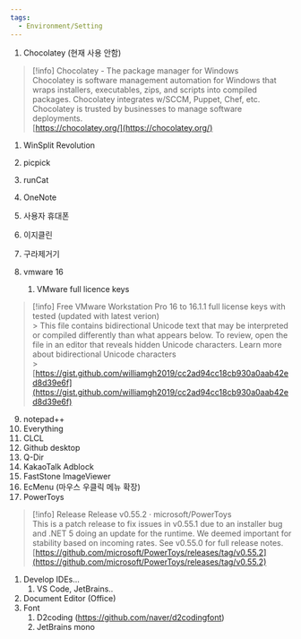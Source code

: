 ```yaml
---
tags:
  - Environment/Setting
---
```



1. Chocolatey (현재 사용 안함)

> [!info] Chocolatey - The package manager for Windows  
> Chocolatey is software management automation for Windows that wraps installers, executables, zips, and scripts into compiled packages. Chocolatey integrates w/SCCM, Puppet, Chef, etc. Chocolatey is trusted by businesses to manage software deployments.  
> [https://chocolatey.org/](https://chocolatey.org/)  

1. WinSplit Revolution
2. picpick
3. runCat
4. OneNote
5. 사용자 휴대폰
6. 이지클린
7. 구라제거기
8. vmware 16
    
    1. VMware full licence keys
    
> [!info] Free VMware Workstation Pro 16 to 16.1.1 full license keys with tested (updated with latest verion)  
    > This file contains bidirectional Unicode text that may be interpreted or compiled differently than what appears below. To review, open the file in an editor that reveals hidden Unicode characters. Learn more about bidirectional Unicode characters  
    > [https://gist.github.com/williamgh2019/cc2ad94cc18cb930a0aab42ed8d39e6f](https://gist.github.com/williamgh2019/cc2ad94cc18cb930a0aab42ed8d39e6f)  
    
9. notepad++
10. Everything
11. CLCL
12. Github desktop
13. Q-Dir
14. KakaoTalk Adblock
15. FastStone ImageViewer
16. EcMenu (마우스 우클릭 메뉴 확장)
17. PowerToys

> [!info] Release Release v0.55.2 · microsoft/PowerToys  
> This is a patch release to fix issues in v0.55.1 due to an installer bug and .NET 5 doing an update for the runtime. We deemed important for stability based on incoming rates. See v0.55.0 for full release notes.  
> [https://github.com/microsoft/PowerToys/releases/tag/v0.55.2](https://github.com/microsoft/PowerToys/releases/tag/v0.55.2)  

1. Develop IDEs…
    1. VS Code, JetBrains..
2. Document Editor (Office)
3. Font
    1. D2coding (https://github.com/naver/d2codingfont)
    2. JetBrains mono
    
    